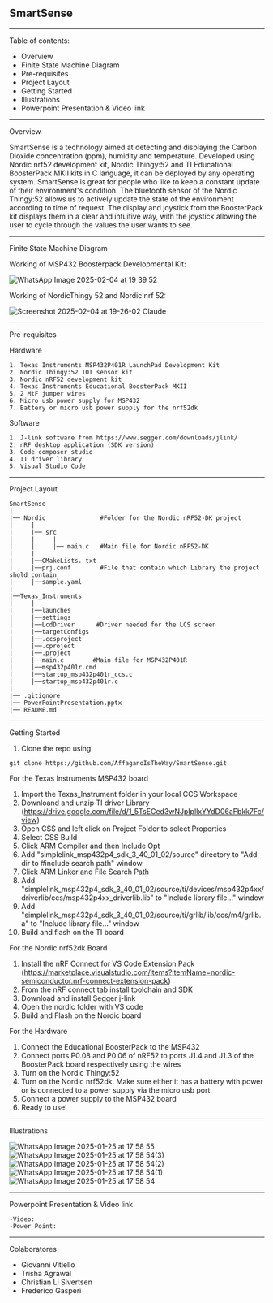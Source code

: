 ## SmartSense
***
Table of contents:
- Overview
- Finite State Machine Diagram
- Pre-requisites
- Project Layout
- Getting Started
- Illustrations
- Powerpoint Presentation & Video link

***
Overview

SmartSense is a technology aimed at detecting and displaying the Carbon Dioxide concentration (ppm), humidity and temperature. Developed using Nordic nrf52 development kit, Nordic Thingy:52 and TI Educational BoosterPack MKII kits in C language, it can be deployed by any operating system. SmartSense is great for people who like to keep a constant update of their environment's condition. The bluetooth sensor of the Nordic Thingy:52 allows us to actively update the state of the environment according to time of request. The display and joystick from the BoosterPack kit displays them in a clear and intuitive way, with the joystick allowing the user to cycle through the values the user wants to see. 
***
Finite State Machine Diagram


Working of MSP432 Boosterpack Developmental Kit:

![WhatsApp Image 2025-02-04 at 19 39 52](https://github.com/user-attachments/assets/30cd4935-e904-4707-91aa-a64bb792935b)

Working of NordicThingy 52 and Nordic nrf 52:

![Screenshot 2025-02-04 at 19-26-02 Claude](https://github.com/user-attachments/assets/32d1d6ea-f3de-45eb-8db7-9ebb8b076546)

***
Pre-requisites

  Hardware
  
    1. Texas Instruments MSP432P401R LaunchPad Development Kit
    2. Nordic Thingy:52 IOT sensor kit
    3. Nordic nRF52 development kit
    4. Texas Instruments Educational BoosterPack MKII
    5. 2 MtF jumper wires
    6. Micro usb power supply for MSP432
    7. Battery or micro usb power supply for the nrf52dk
    
    
  Software
  
    1. J-link software from https://www.segger.com/downloads/jlink/
    2. nRF desktop application (SDK version)
    3. Code composer studio
    4. TI driver library
    5. Visual Studio Code
***
Project Layout

    SmartSense
    |
    |── Nordic               #Folder for the Nordic nRF52-DK project
    |     |
    |     |── src
    |     |     |
    |     |     |── main.c   #Main file for Nordic nRF52-DK
    |     |
    |     |──CMakeLists. txt
    |     |──prj.conf        #File that contain which Library the project shold contain
    |     |──sample.yaml
    |
    |──Texas_Instruments
    |     |
    |     |──launches
    |     |──settings
    |     |──LcdDriver      #Driver needed for the LCS screen
    |     |──targetConfigs
    |     |──.ccsproject
    |     |──.cproject
    |     |──.project
    |     |──main.c        #Main file for MSP432P401R
    |     |──msp432p401r.cmd
    |     |──startup_msp432p401r_ccs.c
    |     |──startup_msp432p401r.c
    |
    |── .gitignore
    |── PowerPointPresentation.pptx
    |── README.md

***
Getting Started

1. Clone the repo using

```
git clone https://github.com/AffaganoIsTheWay/SmartSense.git
```

For the Texas Instruments MSP432 board
1. Import the Texas_Instrument folder in your local CCS Workspace
2. Downloand and unzip TI driver Library (https://drive.google.com/file/d/1_5TsECed3wNJpIpllxYYdD06aFbkk7Fc/view)
3. Open CSS and left click on Project Folder to select Properties
4. Select CSS Build
5. Click ARM Compiler and then Include Opt
6. Add "simplelink_msp432p4_sdk_3_40_01_02/source" directory to "Add dir to #include search path" window
7. Click ARM Linker and File Search Path
8. Add "simplelink_msp432p4_sdk_3_40_01_02/source/ti/devices/msp432p4xx/driverlib/ccs/msp432p4xx_driverlib.lib" to "Include library file..." window
9. Add "simplelink_msp432p4_sdk_3_40_01_02/source/ti/grlib/lib/ccs/m4/grlib.a" to "Include library file..." window
10. Build and flash on the TI board

For the Nordic nrf52dk Board
1. Install the nRF Connect for VS Code Extension Pack (https://marketplace.visualstudio.com/items?itemName=nordic-semiconductor.nrf-connect-extension-pack)
2. From the nRF connect tab install toolchain and SDK
3. Download and install Segger j-link
4. Open the nordic folder with VS code
5. Build and Flash on the Nordic board

For the Hardware
1. Connect the Educational BoosterPack to the MSP432
2. Connect ports P0.08 and P0.06 of nRF52 to ports J1.4 and J1.3 of the BoosterPack board respectively using the wires
3. Turn on the Nordic Thingy:52
4. Turn on the Nordic nrf52dk. Make sure either it has a battery with power or is connected to a power supply via the micro usb port.
5. Connect a power supply to the MSP432 board
6. Ready to use!

***
Illustrations

![WhatsApp Image 2025-01-25 at 17 58 55](https://github.com/user-attachments/assets/e2e87625-18a6-4f4d-934e-8101017b1eb6)
![WhatsApp Image 2025-01-25 at 17 58 54(3)](https://github.com/user-attachments/assets/35f27e1b-5c13-4a1b-b196-42a63d383394)
![WhatsApp Image 2025-01-25 at 17 58 54(2)](https://github.com/user-attachments/assets/d4d73d66-21f5-448d-89d1-df2ad340629d)
![WhatsApp Image 2025-01-25 at 17 58 54(1)](https://github.com/user-attachments/assets/984bb302-fd9f-4567-9c96-3622faf180af)
![WhatsApp Image 2025-01-25 at 17 58 54](https://github.com/user-attachments/assets/bf45d9d5-d4f8-447c-9cda-a076ba398405)
****
Powerpoint Presentation & Video link

    -Video:
    -Power Point:
****
Colaboratores

- Giovanni Vitiello
- Trisha Agrawal
- Christian Li Sivertsen
- Frederico Gasperi
